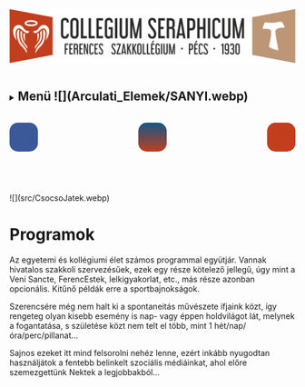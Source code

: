 <link rel="stylesheet" href="https://cdnjs.cloudflare.com/ajax/libs/font-awesome/4.7.0/css/font-awesome.min.css">

<style>
header#social {
    display: flex;
    flex-direction: row;
    justify-content: space-between;
}

.fa {
    aspect-ratio: 1;
    font-size: 25vw;
	padding: 5%;
	border-radius: 15px;
}
.fa-facebook {
     background: #3B5998;
     color: white;
 }

 .fa-google {
     background: #dd4b39;
     color: white;
 }

 .fa-youtube {
     background: rgb(194, 62, 29);
     color: white;
 }

 .fa-instagram {
     background: linear-gradient(#125688, rgb(194, 62, 29));
     color: white;
 }
</style>

![](Arculati_Elemek/Logo/logo-long.png)

<details>
	<summary><h2 style="display: inline-block;">Menü ![](Arculati_Elemek/SANYI.webp)</h2> </summary>
- [Kezdőlap](/mobile_version.html)
- [Rólunk](/rolunk.html)
- [Programok](/programok.html)
- [Szakmai nap](/SzakmaiNap.html)
- [Felvételi](/Felveteli.html)
- [Galéria](/Galeria.html)
- [Dokumentumok](/Dokumentumok.html)
- [DiákBizottság](/DB.html)
- [Felújítások](/felujitasok.html)
- [Kapcsolat](/kapcsolat.html)
- [FerencEST](/ferencest.html)
</details>

<br>

<header ID="social" >
        <a class="fa fa-facebook" href="https://www.facebook.com/Seraphicum/" target="_blank"></a>
        <a class="fa fa-instagram" href="https://www.instagram.com/szeraf_koli/" target="_blank"></a>
        <a class="fa fa-youtube" href="https://www.youtube.com/channel/UCpOokV3I5dHLWZNzvOiJa1w"
           target="_blank"></a>
</header>

<br>
![](src/CsocsoJatek.webp)

# Programok

Az egyetemi és kollégiumi élet számos programmal együtjár. Vannak hivatalos szakkoli szervezésűek, ezek egy része
kötelező jellegű, úgy mint a Veni Sancte, FerencEstek, lelkigyakorlat, etc., más része azonban opcionális.
Kitűnő példák erre a sportbajnokságok.

Szerencsére még nem halt ki a spontaneitás művészete ifjaink közt, így rengeteg olyan kisebb esemény is nap- vagy
éppen holdvilágot lát, melynek a fogantatása, s születése közt nem telt el több, mint 1 hét/nap/óra/perc/pillanat...

Sajnos ezeket itt mind felsorolni nehéz lenne, ezért inkább nyugodtan használjátok a fentebb belinkelt szociális
médiáinkat, ahol előre szemezgettünk Nektek a legjobbakból...
 